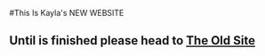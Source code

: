 #This Is Kayla's NEW WEBSITE
## Until is finished please head to [The Old Site](www.kaylaciruolo.com)